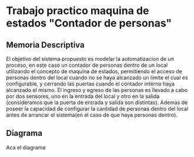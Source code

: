# Trabajo practico maquina de estados "Contador de personas"

## Memoria Descriptiva 

El objetivo del sistema propuesto es modelar la automatizacion de un proceso, en este caso un contador de personas dentro de un local utilizando el concepto de maquina de estados, permitiendo el acceso de personas dentro del local cuando no se haya alcanzado un limite el cual es configurable, y cerrando las puertas cuando el contador interno haya alcanzado el mismo. El ingreso y egreso de las personas es llevado a cabo por dos sensores, uno en la entrada del local y otro en la salida (consideramos que la puerta de entrada y salida son distintas).
Ademas de poseer la capacidad de configurar la cantidad de personas dentro del local antes de arrancar el sistema(en el caso de que haya personas dentro).

## Diagrama

Aca el diagrama
